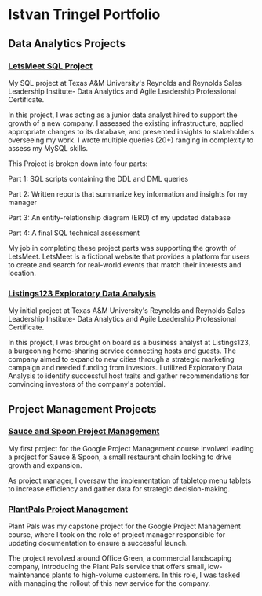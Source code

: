 # Istvan Tringel Portfolio

## Data Analytics Projects

### [LetsMeet SQL Project](https://github.com/IstvanTringel/LetsMeet-SQL)

My SQL project at Texas A&M University's Reynolds and Reynolds Sales Leadership Institute- Data Analytics and Agile Leadership Professional Certificate.

In this project, I was acting as a junior data analyst hired to support the growth of a new company. I assessed the existing infrastructure, applied appropriate changes to its database, and presented insights to stakeholders overseeing my work. I wrote multiple queries (20+) ranging in complexity to assess my MySQL skills.

This Project is broken down into four parts: 

Part 1: SQL scripts containing the DDL and DML queries

Part 2: Written reports that summarize key information and insights for my manager 

Part 3: An entity-relationship diagram (ERD) of my updated database

Part 4: A final SQL technical assessment

My job in completing these project parts was supporting the growth of LetsMeet. LetsMeet is a fictional website that provides a platform for users to create and search for real-world events that match their interests and location.

### [Listings123 Exploratory Data Analysis](https://github.com/IstvanTringel/Listings123-Exploratory-Data-Analysis)

My initial project at Texas A&M University's Reynolds and Reynolds Sales Leadership Institute- Data Analytics and Agile Leadership Professional Certificate. 

In this project, I was brought on board as a business analyst at Listings123, a burgeoning home-sharing service connecting hosts and guests. The company aimed to expand to new cities through a strategic marketing campaign and needed funding from investors. I utilized Exploratory Data Analysis to identify successful host traits and gather recommendations for convincing investors of the company's potential.


## Project Management Projects

### [Sauce and Spoon Project Management](https://github.com/IstvanTringel/Sauce-and-Spoon-Project-Management)

My first project for the Google Project Management course involved leading a project for Sauce & Spoon, a small restaurant chain looking to drive growth and expansion.

As project manager, I oversaw the implementation of tabletop menu tablets to increase efficiency and gather data for strategic decision-making.

### [PlantPals Project Management](https://github.com/IstvanTringel/PlantPals-Project-Management)

Plant Pals was my capstone project for the Google Project Management course, where I took on the role of project manager responsible for updating documentation to ensure a successful launch.

The project revolved around Office Green, a commercial landscaping company, introducing the Plant Pals service that offers small, low-maintenance plants to high-volume customers. In this role, I was tasked with managing the rollout of this new service for the company.
